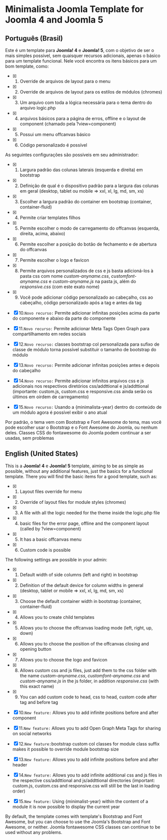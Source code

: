 # Minimalista  Joomla Template for Joomla 4 and Joomla 5

## Português (Brasil)
<!-- definição  e descrição do template -->
Este é um template para **Joomla! 4** e **Joomla! 5**, com o objetivo de ser o mais simples possível, sem quaisquer recursos adicionais, apenas o básico para um template funcional.
Nele você encontra os itens básicos para um bom template, como:
- [x] 1. Override de arquivos de layout para o menu
- [x] 2. Override de arquivos de layout para os estilos de módulos (chromes)
- [x] 3. Um arquivo com toda a lógica necessária para o tema dentro do arquivo logic.php
- [x] 4. arquivos básicos para a página de erros, offline e o layout de component (chamado pela ?view=component)
- [x] 5. Possui um menu offcanvas básico
- [x] 6. Código personalizado é possível

As seguintes configurações são possíveis em seu administrador:
- [x] 1. Largura padrão das colunas laterais (esquerda e direita) em bootstrap
- [x] 2. Definição de qual é o dispositivo padrão para a largura das colunas em geral (desktop, tablet ou mobile => xxl, xl, lg, md, sm, xs)
- [x] 3. Escolher a largura padrão do container em bootstrap (container, container-fluid)
- [x] 4. Permite criar templates filhos
- [x] 5. Permite escolher o modo de carregamento do offcanvas (esquerda, direita, acima, abaixo)
- [x] 6. Permite escolher a posição do botão de fechamento e de abertura do offcanvas
- [x] 7. Permite escolher o logo e favicon
- [x] 8. Permite arquivos personalizados de css e js basta adicioná-los à pasta css com nome *custom-anyname.css*, *customfont-anyname.css* e *custom-anyname.js* na pasta js, além do *responsive.css* (com este exato nome)
- [x] 9. Você pode adicionar código personalizado ao cabeçalho, css ao cabeçalho, código personalizado após a tag <body> e antes da tag </body>
- [x] 10.``` Novo recurso: ``` Permite adicionar infinitas posições acima da parte do componente e abaixo da parte do componente
- [x] 11.``` Novo recurso: ``` Permite adicionar Meta Tags Open Graph para compartilhamento em redes sociais
- [x] 12.``` Novo recurso: ``` classes bootstrap col personalizada para sufixo de classe de módulo torna possível substituir o tamanho de bootstrap do módulo
- [x] 13.``` Novo recurso: ``` Permite adicionar infinitas posições antes e depois do cabeçalho
- [x] 14.``` Novo recurso: ``` Permite adicionar infinitos arquivos css e js adicionais nos respectivos diretórios css/addttional e js/addttional (importante: custom.js, custom.css e responsive.css ainda serão os últimos em oirdem de carregamento)
- [x] 15.``` Novo recurso: ``` Usando a {minimalista-year} dentro do conteúdo de um módulo agora é possível exibir o ano atual


Por padrão, o tema vem com Bootstrap e Font Awesome do tema, mas você pode escolher usar o Bootstrap e o Font Awesome do Joomla, ou nenhum deles. Classes CSS do fontawesome do Joomla podem continuar a ser usadas, sem problemas



## English (United States)
<!-- definition and description of the template -->
<!-- template definition and description -->
This is a **Joomla! 4** e **Joomla! 5** template, aiming to be as simple as possible, without any additional features, just the basics for a functional template.
There you will find the basic items for a good template, such as:
- [x] 1. Layout files override for menu
- [x] 2. Override of layout files for module styles (chromes)
- [x] 3. A file with all the logic needed for the theme inside the logic.php file
- [x] 4. basic files for the error page, offline and the component layout (called by ?view=component)
- [x] 5. It has a basic offcanvas menu
- [x] 6. Custom code is possible

The following settings are possible in your admin:
- [x] 1. Default width of side columns (left and right) in bootstrap
- [x] 2. Definition of the default device for column widths in general (desktop, tablet or mobile => xxl, xl, lg, md, sm, xs)
- [x] 3. Choose the default container width in bootstrap (container, container-fluid)
- [x] 4. Allows you to create child templates
- [x] 5. Allows you to choose the offcanvas loading mode (left, right, up, down)
- [x] 6. Allows you to choose the position of the offcanvas closing and opening button
- [x] 7. Allows you to choose the logo and favicon
- [x] 8. Allows custom css and js files, just add them to the css folder with the name *custom-anyname.css*, *customfont-anyname.css* and *custom-anyname.js* in the js folder, in addition *responsive.css* (with this exact name)
- [x] 9. You can add custom code to head, css to head, custom code after <body> tag and before </body> tag
- [x] 10.``` New feature: ``` Allows you to add infinite positions before and after component
- [x] 11.``` New feature: ``` Allows you to add Open Graph Meta Tags for sharing on social networks 
- [x] 12.``` New feature: ```bootstrap custom col classes for module class suffix makes it possible to override module bootstrap size
- [x] 13.``` New feature: ``` Allows you to add infinite positions before and after header
- [x] 14.``` New feature: ``` Allows you to add infinite additional css and js files in the respective css/addttional and js/addttional directories (important: custom.js, custom.css and responsive.css will still be the last in loading order)
- [x] 15.``` New feature: ``` Using {minimalist-year} within the content of a module it is now possible to display the current year


By default, the template comes with template's Bootstrap and Font Awesome, but you can choose to use the Joomla's Bootstrap and Font Awesome, or neither. Joomla fontawesome CSS classes can continue to be used without any problems.

